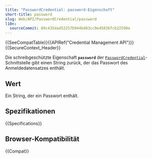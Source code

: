 ```yaml
---
title: "PasswordCredential: password-Eigenschaft"
short-title: password
slug: Web/API/PasswordCredential/password
l10n:
  sourceCommit: 89c435da452257b944b403cc9e45036fcb22590e
---
```


{{SeeCompatTable}}{{APIRef("Credential Management API")}}{{SecureContext_Header}}

Die schreibgeschützte Eigenschaft **`password`** der [`PasswordCredential`](/de/docs/Web/API/PasswordCredential)-Schnittstelle gibt einen String zurück, der das Passwort des Anmeldedatensatzes enthält.

## Wert

Ein String, der ein Passwort enthält.

## Spezifikationen

{{Specifications}}

## Browser-Kompatibilität

{{Compat}}
